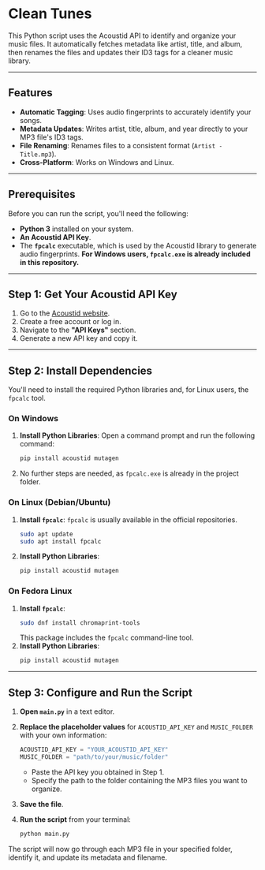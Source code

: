 # Clean Tunes

This Python script uses the Acoustid API to identify and organize your music files. It automatically fetches metadata like artist, title, and album, then renames the files and updates their ID3 tags for a cleaner music library.

---

## Features

- **Automatic Tagging**: Uses audio fingerprints to accurately identify your songs.
- **Metadata Updates**: Writes artist, title, album, and year directly to your MP3 file's ID3 tags.
- **File Renaming**: Renames files to a consistent format (`Artist - Title.mp3`).
- **Cross-Platform**: Works on Windows and Linux.

---

## Prerequisites

Before you can run the script, you'll need the following:

- **Python 3** installed on your system.
- **An Acoustid API Key**.
- The **`fpcalc`** executable, which is used by the Acoustid library to generate audio fingerprints. **For Windows users, `fpcalc.exe` is already included in this repository.**

---

## Step 1: Get Your Acoustid API Key

1.  Go to the [Acoustid website](https://acoustid.org/).
2.  Create a free account or log in.
3.  Navigate to the **"API Keys"** section.
4.  Generate a new API key and copy it.

---

## Step 2: Install Dependencies

You'll need to install the required Python libraries and, for Linux users, the `fpcalc` tool.

### On Windows

1.  **Install Python Libraries**: Open a command prompt and run the following command:
    ```bash
    pip install acoustid mutagen
    ```
2.  No further steps are needed, as `fpcalc.exe` is already in the project folder.

### On Linux (Debian/Ubuntu)

1.  **Install `fpcalc`**: `fpcalc` is usually available in the official repositories.
    ```bash
    sudo apt update
    sudo apt install fpcalc
    ```
2.  **Install Python Libraries**:
    ```bash
    pip install acoustid mutagen
    ```

### On Fedora Linux

1.  **Install `fpcalc`**:
    ```bash
    sudo dnf install chromaprint-tools
    ```
    This package includes the `fpcalc` command-line tool.
2.  **Install Python Libraries**:
    ```bash
    pip install acoustid mutagen
    ```

---

## Step 3: Configure and Run the Script

1.  **Open `main.py`** in a text editor.
2.  **Replace the placeholder values** for `ACOUSTID_API_KEY` and `MUSIC_FOLDER` with your own information:

    ```python
    ACOUSTID_API_KEY = "YOUR_ACOUSTID_API_KEY"
    MUSIC_FOLDER = "path/to/your/music/folder"
    ```

    - Paste the API key you obtained in Step 1.
    - Specify the path to the folder containing the MP3 files you want to organize.

3.  **Save the file**.
4.  **Run the script** from your terminal:
    ```bash
    python main.py
    ```

The script will now go through each MP3 file in your specified folder, identify it, and update its metadata and filename.
